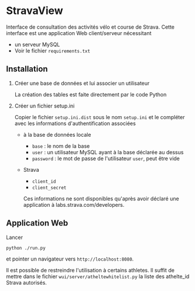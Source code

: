 # StravaView

Interface de consultation des activités vélo et course de Strava. Cette interface
est une application Web client/serveur nécessitant

- un serveur MySQL
- Voir le fichier `requirements.txt`

## Installation

1. Créer une base de données et lui associer un utilisateur

    La création des tables est faite directement par le code Python

1. Créer un fichier setup.ini

    Copier le fichier ``setup.ini.dist`` sous le nom ``setup.ini`` et le compléter avec les informations d'authentification associées 

    * à la base de données locale 
        * ``base`` : le nom de la base
        * ``user`` : un utilisateur MySQL ayant à la base déclarée au dessus
        * ``password`` : le mot de passe de l'utilisateur ``user``, peut être vide
    * Strava
        * ``client_id``
        * ``client_secret``

        Ces informations ne sont disponibles qu'après avoir déclaré une application à labs.strava.com/developers.

## Application Web

Lancer

```
python ./run.py
```

et pointer un navigateur vers `http://localhost:8080`.

Il est possible de restreindre l'utilisation à certains athletes. Il suffit de mettre dans le fichier `wui/server/atheltewhitelist.py` la liste des athelte_id Strava autorisés.
